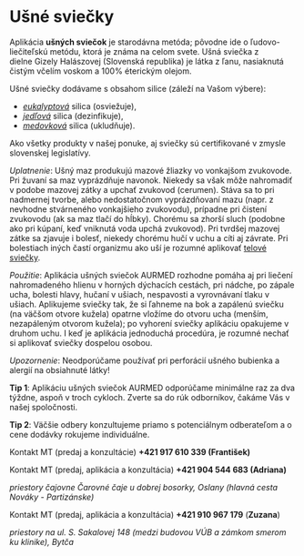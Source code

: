 Ušné sviečky
============

Aplikácia **ušných sviečok** je starodávna metóda; pôvodne ide o
ľudovo-liečiteľskú metódu, ktorá je známa na celom svete. Ušná sviečka z
dielne Gizely Halászovej (Slovenská republika) je látka z ľanu, nasiaknutá
čistým včelím voskom a 100% éterickým olejom.

Ušné sviečky dodávame s obsahom silice (záleží na Vašom výbere):

* *[eukalyptová](/sip/bylinky/eukalyptus)* silica (osviežuje),
* *[jedľová](/sip/bylinky/jedla)* silica (dezinfikuje),
* *[medovková](/sip/bylinky/medovka-lekarska)* silica (ukludňuje).

Ako všetky produkty v našej ponuke, aj sviečky sú certifikované v zmysle
slovenskej legislatívy.

*Uplatnenie*: Ušný maz produkujú mazové žliazky vo vonkajšom zvukovode. Pri
žuvaní sa maz vyprázdňuje navonok. Niekedy sa však môže nahromadiť v podobe
mazovej zátky a upchať zvukovod (cerumen). Stáva sa to pri nadmernej tvorbe,
alebo nedostatočnom vyprázdňovaní mazu (napr. z nevhodne stvárneného vonkajšieho
zvukovodu), prípadne pri čistení zvukovodu (ak sa maz tlačí do hĺbky). Chorému
sa zhorší sluch (podobne ako pri kúpaní, keď vniknutá voda upchá zvukovod). Pri
tvrdšej mazovej zátke sa zjavuje i bolesť, niekedy chorému hučí v uchu a cíti aj
závrate. Pri bolestiach iných častí organizmu ako uší je rozumné aplikovať
[telové sviečky](/sip/masaze/telove-sviecky).

*Použitie*: Aplikácia ušných sviečok AURMED rozhodne pomáha aj pri liečení
nahromadeného hlienu v horných dýchacích cestách, pri nádche, po zápale ucha,
bolesti hlavy, hučaní v ušiach, nespavosti a vyrovnávaní tlaku v ušiach.
Aplikujeme sviečky tak, že si ľahneme na bok a zapálenú sviečku (na väčšom
otvore kužela) opatrne vložíme do otvoru ucha (menším, nezapáleným otvorom
kužela); po vyhorení sviečky aplikáciu opakujeme v druhom uchu. I keď je
aplikácia jednoduchá procedúra, je rozumné nechať si aplikovať sviečky dospelou
osobou.

*Upozornenie*: Neodporúčame používať pri perforácií ušného bubienka a alergií na
obsiahnuté látky!

**Tip 1**: Aplikáciu ušných sviečok AURMED odporúčame minimálne raz za dva
týždne, aspoň v troch cykloch. Zverte sa do rúk odborníkov, čakáme Vás v našej
spoločnosti. 

**Tip 2**: Väčšie odbery konzultujeme priamo s potenciálnym odberateľom a o cene
dodávky rokujeme individuálne.

Kontakt MT (predaj a konzultácie) **+421 917 610 339 (František)**

Kontakt MT (predaj, aplikácia a konzultácia) **+421 904 544 683 (Adriana)** 

*priestory čajovne Čarovné čaje u dobrej bosorky, Oslany (hlavná cesta Nováky -
Partizánske)*

Kontakt MT (predaj, aplikácia a konzultácia) **+421 910 967 179** (**Zuzana**)

*priestory na ul. S. Sakalovej 148 (medzi budovou VÚB a zámkom smerom ku
klinike), Bytča*
